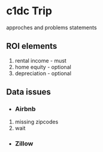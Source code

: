 # c1dc Trip
approches and problems statements

## ROI elements
  1. rental income - must
  2. home equity - optional
  3. depreciation - optional

## Data issues
* ### **Airbnb**
1. missing zipcodes
2. wait

* ### **Zillow**
